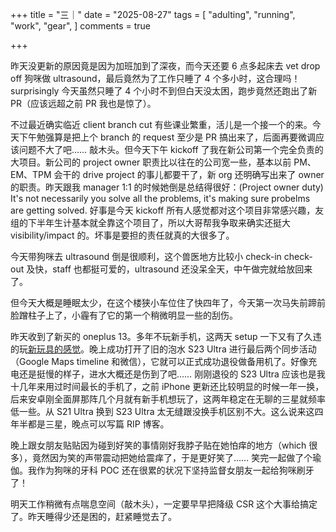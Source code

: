 +++
title = "三｜"
date = "2025-08-27"
tags = [
    "adulting",
    "running",
    "work",
    "gear",
]
comments = true

+++

昨天没更新的原因竟是因为加班加到了深夜，而今天还要 6 点多起床去 vet drop off 狗咪做 ultrasound，最后竟然为了工作只睡了 4 个多小时，这合理吗！surprisingly 今天虽然只睡了 4 个小时不到但白天没太困，跑步竟然还跑出了新 PR（应该远超之前 PR 我也是惊了）。

不过最近确实临近 client branch cut 有些课业繁重，活儿是一个接一个的来。今天下午勉强算是把上个 branch 的 request 至少是 PR 搞出来了，后面再要微调应该问题不大了吧…… 敲木头。但今天下午 kickoff 了我在新公司第一个完全负责的大项目。新公司的 project owner 职责比以往在的公司宽一些，基本以前 PM、EM、TPM 会干的 drive project 的事儿都要干了，新 org 还明确写出来了 owner 的职责。昨天跟我 manager 1:1 的时候她倒是总结得很好：(Project owner duty) It's not necessarily you solve all the problems, it's making sure probelms are getting solved. 好事是今天 kickoff 所有人感觉都对这个项目非常感兴趣，友组的下半年生计基本就全靠这个项目了，所以大哥帮我争取来确实还挺大 visibility/impact 的。坏事是要担的责任就真的大很多了。

今天带狗咪去 ultrasound 倒是很顺利，这个兽医地方比较小 check-in check-out 及快，staff 也都挺可爱的，ultrasound 还没呆全天，中午做完就给放回来了。

但今天大概是睡眠太少，在这个楼狭小车位住了快四年了，今天第一次马失前蹄前脸蹭柱子上了，小霾有了它的第一个稍微明显一些的刮伤。

昨天收到了新买的 oneplus 13。多年不玩新手机，这两天 setup 一下又有了久违的玩[新玩具的感觉](https://douchi.space/@mtfront/115104923010097155)。晚上成功打开了旧的泡水 S23 Ultra 进行最后两个同步活动（Google Maps timeline 和微信），它就可以正式成功退役做备用机了。好像充电还是挺慢的样子，进水大概还是伤到了吧…… 刚刚退役的 S23 Ultra 应该也是我十几年来用过时间最长的手机了，之前 iPhone 更新还比较明显的时候一年一换，后来安卓刚全面屏那阵几个月就有新手机想玩了，这两年稳定在无聊的三星就频率低一些。从 S21 Ultra 换到 S23 Ultra 太无缝跟没换手机区别不大。这么说来这四年半都是三星，晚点可以写篇 RIP 博客。

晚上跟女朋友贴贴因为碰到好笑的事情刚好我脖子贴在她怕痒的地方（which 很多），竟然因为笑的声带震动把她给震痒了，于是更好笑了…… 笑完一起做了个瑜伽。我作为狗咪的牙科 POC 还在很累的状况下坚持监督女朋友一起给狗咪刷牙了！

明天工作稍微有点喘息空间（敲木头），一定要早早把降级 CSR 这个大事给搞定了。昨天睡得少还是困的，赶紧睡觉去了。